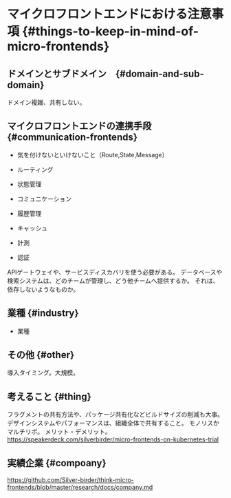 # マイクロフロントエンドにおける注意事項 {#things-to-keep-in-mind-of-micro-frontends}
## ドメインとサブドメイン　{#domain-and-sub-domain}

ドメイン複雑、共有しない。

## マイクロフロントエンドの連携手段 {#communication-frontends}

* 気を付けないといけないこと（Route,State,Message）

* ルーティング
* 状態管理
* コミュニケーション
* 履歴管理
* キャッシュ
* 計測
* 認証

APIゲートウェイや、サービスディスカバリを使う必要がある。
データベースや検索システムは、どのチームが管理し、どう他チームへ提供するか。
それは、依存しないようなものか。

## 業種 {#industry}

* 業種

## その他 {#other}

導入タイミング。大規模。

## 考えること {#thing}

フラグメントの共有方法や、パッケージ共有化などビルドサイズの削減も大事。
デザインシステムやパフォーマンスは、組織全体で共有すること。
モノリスかマルチリポ。
メリット・デメリット。
https://speakerdeck.com/silverbirder/micro-frontends-on-kubernetes-trial

## 実績企業 {#compoany}

https://github.com/Silver-birder/think-micro-frontends/blob/master/research/docs/company.md